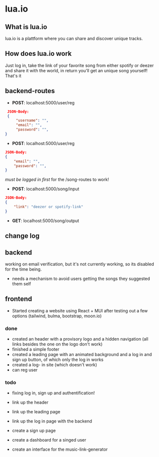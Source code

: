 # lua.io

## What is lua.io
lua.io is a plattform where you can share and discover unique tracks.

## How does lua.io work
Just log in, take the link of your favorite song from either spotify or deezer and share it with the world, in return you'll get an unique song yourself! That's it

## backend-routes
- **POST**: localhost:5000/user/reg
```JSON
 JSON-Body:
 {
     "username": "",
     "email": "",
     "password": "",
}
```

- **POST**: localhost:5000/user/reg
```JSON
JSON-Body:
{
    "email": "",
    "password": "",
}
```

*must be logged in first* for the /song-routes to work!

- **POST**: localhost:5000/song/input
```JSON
JSON-Body:
{
    "link": "deezer or spotify-link"
}
```

- **GET**: localhost:5000/song/output

## change log
## backend
working on email verification, but it's not currently working, so its disabled for the time being.
- needs a mechanism to avoid users getting the songs they suggested them self

## frontend
- Started creating a website using React + MUI after testing out a few options (tailwind, bulma, bootstrap, moon.io)

### done
- created an header with a provisory logo and a hidden navigation (all links besides the one on the logo don't work)
- finished a simple footer
- created a leading page with an animated background and a log in and sign up button, of which only the log in works
- created a log- in site (which doesn't work)
- can reg user
  
### todo
- fixing log in, sign up and authentification!

- link up the header
- link up the leading page
- link up the log in page with the backend
- create a sign up page
- create a dashboard for a singed user
- create an interface for the music-link-generator